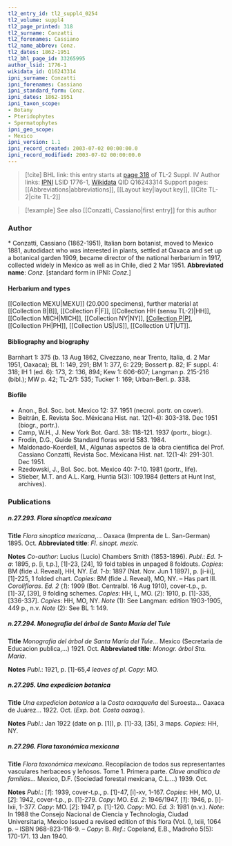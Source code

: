 ```yaml
---
tl2_entry_id: tl2_suppl4_0254
tl2_volume: suppl4
tl2_page_printed: 318
tl2_surname: Conzatti
tl2_forenames: Cassiano
tl2_name_abbrev: Conz.
tl2_dates: 1862-1951
tl2_bhl_page_id: 33265995
author_lsid: 1776-1
wikidata_id: Q16243314
ipni_surname: Conzatti
ipni_forenames: Cassiano
ipni_standard_form: Conz.
ipni_dates: 1862-1951
ipni_taxon_scope: 
- Botany
- Pteridophytes
- Spermatophytes
ipni_geo_scope: 
- Mexico
ipni_version: 1.1
ipni_record_created: 2003-07-02 00:00:00.0
ipni_record_modified: 2003-07-02 00:00:00.0
---
```


> [!cite] BHL link: this entry starts at [page 318](https://www.biodiversitylibrary.org/page/33265995) of TL-2 Suppl. IV
> Author links: [IPNI](https://www.ipni.org/a/1776-1) LSID 1776-1, [Wikidata](https://www.wikidata.org/wiki/Q16243314) QID Q16243314
> Support pages: [[Abbreviations|abbreviations]], [[Layout key|layout key]], [[Cite TL-2|cite TL-2]]

> [!example] See also [[Conzatti, Cassiano|first entry]] for this author

### Author

\* Conzatti, Cassiano (1862-1951), Italian born botanist, moved to Mexico 1881, autodidact who was interested in plants, settled at Oaxaca and set up a botanical garden 1909, became director of the national herbarium in 1917, collected widely in Mexico as well as in Chile, died 2 Mar 1951. 
**Abbreviated name**: *Conz.* \[standard form in IPNI: *Conz.*\]

#### Herbarium and types

[[Collection MEXU|MEXU]] (20.000 specimens), further material at [[Collection B|B]], [[Collection F|F]], [[Collection HH (sensu TL-2)|HH]], [[Collection MICH|MICH]], [[Collection NY|NY]], [[Collection P|P]](Pterid.), [[Collection PH|PH]], [[Collection US|US]], [[Collection UT|UT]].

#### Bibliography and biography

Barnhart 1: 375 (b. 13 Aug 1862, Civezzano, near Trento, Italia, d. 2 Mar 1951, Oaxaca); BL 1: 149, 291; BM 1: 377, 6: 229; Bossert p. 82; IF suppl. 4: 318; IH 1 (ed. 6): 173, 2: 136, 894; Kew 1: 606-607; Langman p. 215-216 (bibl.); MW p. 42; TL-2/1: 535; Tucker 1: 169; Urban-Berl. p. 338.

#### Biofile

- Anon., Bol. Soc. bot. Mexico 12: 37. 1951 (necrol. portr. on cover).
- Beitrán, E. Revista Soc. Méxicana Hist. nat. 12(1-4): 303-318. Dec 1951 (biogr., portr.).
- Camp, W.H., J. New York Bot. Gard. 38: 118-121. 1937 (portr., biogr.).
- Frodin, D.G., Guide Standard floras world 583. 1984.
- Maldonado-Koerdell, M., Algunas aspectos de la obra cientifica del Prof. Cassiano Conzatti, Revista Soc. Méxicana Hist. nat. 12(1-4): 291-301. Dec 1951.
- Rzedowski, J., Bol. Soc. bot. Mexico 40: 7-10. 1981 (portr., life).
- Stieber, M.T. and A.L. Karg, Huntia 5(3): 109.1984 (letters at Hunt Inst, archives).

### Publications

##### n.27.293. Flora sinoptica mexicana

**Title**
*Flora sinoptica mexicana*,... Oaxaca (Imprenta de L. San-German) 1895. Oct.
**Abbreviated title**: *Fl*. *sinopt. mexic.*

**Notes**
*Co-author*: Lucius (Lucio) Chambers Smith (1853-1896).
*Publ*.: *Ed. 1-a*: 1895, p. \[i, t.p.\], \[1\]-23, \[24\], 19 fold tables in unpaged 8 foldouts. *Copies*: BM (fide J. Reveal), HH, NY.
*Ed. 1-b*: 1897 (Nat. Nov. Jun 1 1897), p. \[i-iii\], \[1\]-225, 1 folded chart. *Copies*: BM (fide J. Reveal), MO, NY. – Has part III. *Corolifloras*.
*Ed. 2* (*1*): 1909 (Bot. Centralbl. 16 Aug 1910), cover-t.p., p. \[1\]-37, \[39\], 9 folding schemes.
*Copies*: HH, L, MO.
(*2*): 1910, p. \[1\]-335, \[336-337\]. *Copies*: HH, MO, NY.
*Note* (1): See Langman: edition 1903-1905, 449 p., n.v.
*Note* (2): See BL 1: 149.

##### n.27.294. Monografia del árbol de Santa María del Tule

**Title**
*Monografia del árbol de Santa María del Tule*... Mexico (Secretaria de Educacion publica,...) 1921. Oct.
**Abbreviated title**: *Monogr. árbol Sta. María*.

**Notes**
*Publ*.: 1921, p. \[1\]-65,*4 leaves of pl. Copy*: MO.

##### n.27.295. Una expedicion botanica

**Title**
*Una expedicion botanica* a la *Costa oaxaqueña* del Suroesta... Oaxaca de Juárez... 1922. Oct. (*Exp. bot. Costa oaxaq.*).

**Notes**
*Publ*.: Jan 1922 (date on p. \[1\]), p. \[1\]-33, \[35\], 3 maps. *Copies*: HH, NY.

##### n.27.296. Flora taxonómica mexicana

**Title**
*Flora taxonómica mexicana*. Recopilacion de todos sus representantes vasculares herbaceos y leñosos. Tome 1. Primera parte. *Clave analitica de familias*... Mexico, D.F. (Sociedad forestal mexicana, C.L....) 1939. Oct.

**Notes**
*Publ*.: \[*1*\]: 1939, cover-t.p., p. \[1\]-47, \[i\]-xv, 1-167. *Copies*: HH, MO, U.
\[*2*\]: 1942, cover-t.p., p. \[1\]-279. *Copy*: MO.
*Ed. 2*: 1946/1947,
\[*1*\]: 1946, p. \[i\]-lxii, 1-377. *Copy*: MO.
\[*2*\]: 1947, p. \[1\]-120. *Copy*: MO.
*Ed. 3*: 1981 (n.v.).
*Note*: In 1988 the Consejo Nacional de Ciencia y Technologia, Ciudad Universitaria, Mexico Issued a revised edition of this flora (Vol. l), lxiii, 1064 p. – ISBN 968-823-116-9. – *Copy*: B.
*Ref*.: Copeland, E.B., Madroño 5(5): 170-171. 13 Jan 1940.

